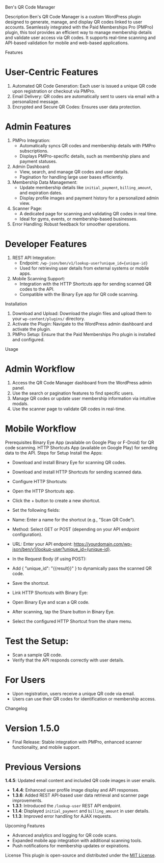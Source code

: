 Ben's QR Code Manager

 Description
Ben's QR Code Manager is a custom WordPress plugin designed to generate, manage, and display QR codes linked to user accounts. Seamlessly integrated with the Paid Memberships Pro (PMPro) plugin, this tool provides an efficient way to manage membership details and validate user access via QR codes. It supports real-time scanning and API-based validation for mobile and web-based applications.

 Features
# User-Centric Features
1. Automated QR Code Generation: Each user is issued a unique QR code upon registration or checkout via PMPro.
2. Email Delivery: QR codes are automatically sent to users via email with a personalized message.
3. Encrypted and Secure QR Codes: Ensures user data protection.

# Admin Features
1. PMPro Integration: 
   - Automatically syncs QR codes and membership details with PMPro subscriptions.
   - Displays PMPro-specific details, such as membership plans and payment statuses.
2. Admin Dashboard: 
   - View, search, and manage QR codes and user details.
   - Pagination for handling large user bases efficiently.
3. Membership Data Management:
   - Update membership details like `initial_payment`, `billing_amount`, and expiration dates.
   - Display profile images and payment history for a personalized admin view.
4. Scanner Page:
   - A dedicated page for scanning and validating QR codes in real time.
   - Ideal for gyms, events, or membership-based businesses.
5. Error Handling: Robust feedback for smoother operations.

# Developer Features
1. REST API Integration: 
   - Endpoint: `/wp-json/ben/v1/lookup-user?unique_id={unique-id}`
   - Used for retrieving user details from external systems or mobile apps.
2. Mobile Scanning Support:
   - Integration with the HTTP Shortcuts app for sending scanned QR codes to the API.
   - Compatible with the Binary Eye app for QR code scanning.

 Installation
1. Download and Upload: Download the plugin files and upload them to your `wp-content/plugins/` directory.
2. Activate the Plugin: Navigate to the WordPress admin dashboard and activate the plugin.
3. PMPro Setup: Ensure that the Paid Memberships Pro plugin is installed and configured.

 Usage
# Admin Workflow
1. Access the QR Code Manager dashboard from the WordPress admin panel.
2. Use the search or pagination features to find specific users.
3. Manage QR codes or update user membership information via intuitive modals.
4. Use the scanner page to validate QR codes in real-time.

# Mobile Workflow

Prerequisites
Binary Eye App (available on Google Play or F-Droid) for QR code scanning.
HTTP Shortcuts App (available on Google Play) for sending data to the API.
Steps for Setup
Install the Apps:

- Download and install Binary Eye for scanning QR codes.
- Download and install HTTP Shortcuts for sending scanned data.
- Configure HTTP Shortcuts:

- Open the HTTP Shortcuts app.
- Click the + button to create a new shortcut.
- Set the following fields:
- Name: Enter a name for the shortcut (e.g., "Scan QR Code").
- Method: Select GET or POST (depending on your API endpoint configuration).
- URL: Enter your API endpoint: https://yourdomain.com/wp-json/ben/v1/lookup-user?unique_id={unique-id}.
- In the Request Body (if using POST):
- Add { "unique_id": "{{result}}" } to dynamically pass the scanned QR code.
- Save the shortcut.
- Link HTTP Shortcuts with Binary Eye:

- Open Binary Eye and scan a QR code.
- After scanning, tap the Share button in Binary Eye.
- Select the configured HTTP Shortcut from the share menu.

# Test the Setup:

- Scan a sample QR code.
- Verify that the API responds correctly with user details.
# For Users
- Upon registration, users receive a unique QR code via email.
- Users can use their QR codes for identification or membership access.


 Changelog
# Version 1.5.0
- Final Release: Stable integration with PMPro, enhanced scanner functionality, and mobile support.

# Previous Versions
**1.4.5**: Updated email content and included QR code images in user emails.
- **1.4.4**: Enhanced user profile image display and API responses.
- **1.3.6**: Added REST API-based user data retrieval and scanner page improvements.
- **1.3.1**: Introduced the `/lookup-user` REST API endpoint.
- **1.1.4**: Displayed `initial_payment` and `billing_amount` in user details.
- **1.1.3**: Improved error handling for AJAX requests.

 Upcoming Features
- Advanced analytics and logging for QR code scans.
- Expanded mobile app integration with additional scanning tools.
- Push notifications for membership updates or expirations.

 License
This plugin is open-source and distributed under the [MIT License](https://opensource.org/licenses/MIT).

